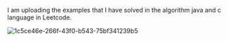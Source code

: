 
I am uploading the examples that I have solved in the algorithm java and c language in Leetcode.


![1c5ce46e-266f-43f0-b543-75bf341239b5](https://github.com/Atyx1/AlgorithmSolveLeetcode/assets/79194664/7d1fde79-4167-434d-8c5c-a8c596c4497d)
